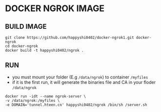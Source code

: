 # DOCKER NGROK IMAGE

## BUILD IMAGE

```linux
git clone https://github.com/happyshi0402/docker-ngrok1.git docker-ngrok
cd docker-ngrok
docker build -t happyshi0402/ngrok .
```

## RUN
* you must mount your folder (E.g `/data/ngrok`) to container `/myfiles`
* if it is the first run, it will generate the binaries file and CA in your floder `/data/ngrok`

```linux
docker run -idt --name ngrok-server \
-v /data/ngrok:/myfiles \
-e DOMAIN='tunnel.hteen.cn' happyshi0402/ngrok /bin/sh /server.sh
```
